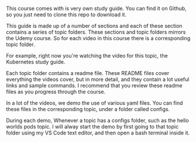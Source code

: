 This course comes with is very own study guide. You can find it on Github, so you just need to clone this repo to download it. 

This guide is made up of a number of sections and each of these 
section contains a series of topic folders. These sections and topic folders mirrors the Udemy course. So for each video in this course there is a corresponding topic folder. 

For example, right now you're watching the video for this topic, the Kubernetes study guide. 

Each topic folder contains a readme file. These README files cover everything the videos cover, but in more detail, and they contain a lot useful links and sample commands. I recommend that you review these readme files as you progress through the course.

In a lot of the videos, we demo the use of various yaml files. You can find these files in the corresponding topic, under a folder called configs.

During each demo, Whenever a topic has a configs folder, such as the hello worlds pods topic. I will alway start the demo by first going to that topic folder using my VS Code text editor, and then open a bash terminal inside it. 